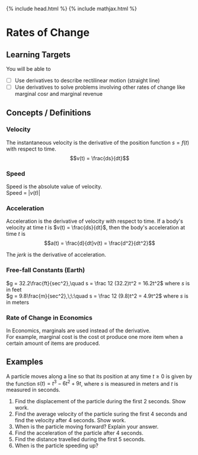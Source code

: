{% include head.html %}
{% include mathjax.html %}

# Rates of Change

## Learning Targets

You will be able to
- [ ] Use derivatives to describe rectilinear motion (straight line)
- [ ] Use derivatives to solve problems involving other rates of change like marginal cosr and marginal revenue

## Concepts / Definitions

### Velocity
The instantaneous velocity is the derivative of the position function $s = f(t)$
with respect to time.
$$v(t) = \frac{ds}{dt}$$

### Speed
Speed is the absolute value of velocity.<br>
Speed = $\lvert v(t)\rvert$

### Acceleration
Acceleration is the derivative of velocity with respect to time. If a body's velocity at time $t$ is $v(t) = \frac{ds}{dt}$, then the body's acceleration at time $t$ is
$$a(t) = \frac{d}{dt}v(t) = \frac{d^2}{dt^2}$$

The _jerk_ is the derivative of acceleration.

### Free-fall Constants (Earth)
$g = 32.2\frac{ft}{sec^2},\quad s = \frac 12 (32.2)t^2 = 16.2t^2$ where $s$ is in feet<br>
$g = 9.8\frac{m}{sec^2},\;\:\quad s = \frac 12 (9.8)t^2 = 4.9t^2$ where $s$ is in meters

### Rate of Change in Economics
In Economics, marginals are used instead of the derivative.<br>
For example, marginal cost is the cost ot produce one more item when a certain amount of items are produced.

## Examples

A particle moves along a line so that its position at any time $t \geq 0$ is given by the function $s(t) = t^3 -6t^2 + 9t$, where $s$ is measured in meters and $t$ is measured in seconds.

  1. Find the displacement of the particle during the first 2 seconds. Show work.
  2. Find the average velocity of the particle suring the first 4 seconds and find the velocity after 4 seconds. Show work.
  3. When is the particle moving forward? Explain your answer.
  4. Find the acceleration of the particle after 4 seconds.
  5. Find the distance travelled during the first 5 seconds.
  6. When is the particle speeding up?
